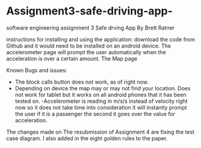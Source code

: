 # Assignment3-safe-driving-app-
software engineering assignment 3 Safe drving App 
By Brett Ratner

instructions for installing and using the application: download the code from Github and it would need to be installed on an android device. The accelerometer page will prompt the user automatically when the acceleration is over a certain amount. The Map page 

Known Bugs and issues:	
- The block calls button does not work, as of right now. 
- Depending on device the map may or may not find your location. Does not work for tablet but it works on all android phones that it has been tested on. 
-Accelerometer is reading in m/s/s instead of velocity right now so it does not take time into consideration it will instantly prompt the user if it is a passenger the second it goes over the value for acceleration.

The changes made on The resubmission of Assignment 4 are fixing the test case diagram. I also added in the eight golden rules to the paper. 
